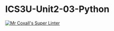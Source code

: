 # ICS3U-Unit2-03-Python
[![Mr Coxall's Super Linter](https://github.com/zaida-hammmel2108/ICS3U-Unit2-03-Python/workflows/Mr%20Coxall's%20Super%20Linter/badge.svg)](https://github.com/zaida-hammmel2108/ICS3U-Unit2-03-Python/actions/)
